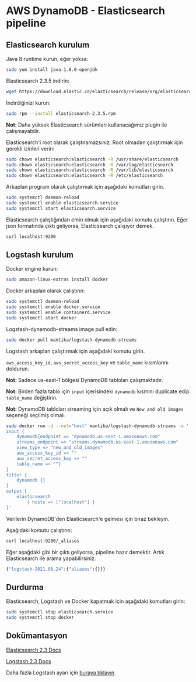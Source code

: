 # AWS DynamoDB - Elasticsearch pipeline

## Elasticsearch kurulum

Java 8 runtime kurun, eğer yoksa:

```bash
sudo yum install java-1.8.0-openjdk
```

Elasticsearch 2.3.5 indirin:

```bash
wget https://download.elastic.co/elasticsearch/release/org/elasticsearch/distribution/rpm/elasticsearch/2.3.5/elasticsearch-2.3.5.rpm
```
İndirdiğinizi kurun:

```bash
sudo rpm --install elasticsearch-2.3.5.rpm
```
**Not:** Daha yüksek Elasticsearch sürümleri kullanacağımız plugin ile çalışmayabilir.

Elasticsearch'i root olarak çalıştıramazsınız. Root olmadan çalıştırmak için gerekli izinleri verin:

```bash
sudo chown elasticsearch:elasticsearch -R /usr/share/elasticsearch
sudo chown elasticsearch:elasticsearch -R /var/log/elasticsearch
sudo chown elasticsearch:elasticsearch -R /var/lib/elasticsearch
sudo chown elasticsearch:elasticsearch -R /etc/elasticsearch
```
Arkaplan program olarak çalıştırmak için aşağıdaki komutları girin.

```bash
sudo systemctl daemon-reload
sudo systemctl enable elasticsearch.service
sudo systemctl start elasticsearch.service
```
Elasticsearch çalıştığından emin olmak için aşağıdaki komutu çalıştırın. Eğer json formatında çıktı geliyorsa, Elasticsearch çalışıyor demek.

```bash
curl localhost:9200
```
## Logstash kurulum

Docker engine kurun:

```bash
sudo amazon-linux-extras install docker
```

Docker arkaplan olarak çalıştırın:

```bash
sudo systemctl daemon-reload
sudo systemctl enable docker.service
sudo systemctl enable containerd.service
sudo systemctl start docker
```

Logstash-dynamodb-streams image pull edin:

```bash
sudo docker pull mantika/logstash-dynamodb-streams
```

Logstash arkaplan çalıştırmak için aşağıdaki komutu girin.

`aws_access_key_id`, `aws_secret_access_key` ve `table_name` kısımlarını doldurun.

**Not:** Sadece us-east-1 bölgesi DynamoDB tabloları çalışmaktadır.

**Not:** Birden fazla tablo için `input` içerisindeki `dynamodb` kısmını duplicate edip `table_name` değiştirin.

**Not:** DynamoDB tabloları streaming için açık olmalı ve `New and old images` seçeneği seçilmiş olmalı.

```bash
sudo docker run -d --net="host" mantika/logstash-dynamodb-streams -e '
input { 
    dynamodb{endpoint => "dynamodb.us-east-1.amazonaws.com" 
    streams_endpoint => "streams.dynamodb.us-east-1.amazonaws.com" 
    view_type => "new_and_old_images" 
    aws_access_key_id => "" 
    aws_secret_access_key => "" 
    table_name => ""} 
} 
filter {
    dynamodb {}
}
output { 
    elasticsearch 
        { hosts => ["localhost"] } 
}'
```
Verilerin DynamoDB'den Elasticsearch'e gelmesi için biraz bekleyin.

Aşağıdaki komutu çalıştırın:

```bash
curl localhost:9200/_aliases
```
Eğer aşağdaki gibi bir çıktı geliyorsa, pipeline hazır demektir. Artık Elasticsearch ile arama yapabilirsiniz.

```bash
{"logstash-2021.08.24":{"aliases":{}}}
```

## Durdurma

Elasticsearch, Logstash ve Docker kapatmak için aşağıdaki komutları girin:

```bash
sudo systemctl stop elasticsearch.service
sudo systemctl stop docker
```

## Dokümantasyon

[Elasticsearch 2.3 Docs](https://www.elastic.co/guide/en/elasticsearch/reference/2.3/index.html)

[Logstash 2.3 Docs](https://www.elastic.co/guide/en/logstash/2.3/index.html)

Daha fazla Logstash ayarı için [buraya tıklayın](https://github.com/awslabs/logstash-input-dynamodb#setting-description).

